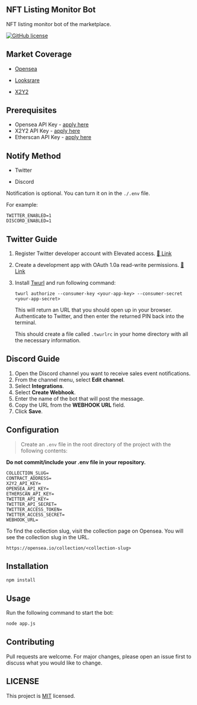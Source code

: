 ## NFT Listing Monitor Bot

NFT listing monitor bot of the marketplace.

[![GitHub license](https://img.shields.io/github/license/kenryu42/ethereum-nft-sales-bot)](https://github.com/kenryu42/opensea-nft-listing-bot/blob/main/LICENSE)

## Market Coverage

- [Opensea](https://opensea.io/)
  <img src="https://pbs.twimg.com/profile_images/1533843334946508806/kleAruEh_400x400.png" width="13"/>

- [Looksrare](https://looksrare.org/)
  <img src="https://pbs.twimg.com/profile_images/1493172984240308225/Nt6RFdmb_400x400.jpg" width="13"/>

- [X2Y2](https://x2y2.io/)
  <img src="https://pbs.twimg.com/profile_images/1482386069891198978/mMFwXNj8_400x400.jpg" width="13"/>

## Prerequisites

- Opensea API Key - [apply here](https://docs.opensea.io/reference/request-an-api-key)
- X2Y2 API Key - [apply here](https://docs.x2y2.io/developers/api)
- Etherscan API Key - [apply here](https://etherscan.io/register)

## Notify Method

- Twitter

- Discord

Notification is optional. You can turn it on in the `./.env` file.

For example:

```
TWITTER_ENABLED=1
DISCORD_ENABLED=1
```

## Twitter Guide

1. Register Twitter developer account with Elevated access. [🔗 Link](https://developer.twitter.com/en/portal/petition/essential/basic-info)
2. Create a development app with OAuth 1.0a read-write permissions. [🔗 Link](https://developer.twitter.com/en/docs/apps/app-permissions)
3. Install [Twurl](https://github.com/twitter/twurl) and run following command:

   ```
   twurl authorize --consumer-key <your-app-key> --consumer-secret <your-app-secret>
   ```

   This will return an URL that you should open up in your browser. Authenticate to Twitter, and then enter the returned PIN back into the terminal.

   This should create a file called `.twurlrc` in your home directory with all the necessary information.

## Discord Guide

1. Open the Discord channel you want to receive sales event notifications.
2. From the channel menu, select **Edit channel**.
3. Select **Integrations**.
4. Select **Create Webhook**.
5. Enter the name of the bot that will post the message.
6. Copy the URL from the **WEBHOOK URL** field.
7. Click **Save**.

## Configuration

> Create an `.env` file in the root directory of the project with the following contents:

**Do not commit/include your .env file in your repository.**

```
COLLECTION_SLUG=
CONTRACT_ADDRESS=
X2Y2_API_KEY=
OPENSEA_API_KEY=
ETHERSCAN_API_KEY=
TWITTER_API_KEY=
TWITTER_API_SECRET=
TWITTER_ACCESS_TOKEN=
TWITTER_ACCESS_SECRET=
WEBHOOK_URL=
```

To find the collection slug, visit the collection page on Opensea. You will see the collection slug in the URL.

`https://opensea.io/collection/<collection-slug>`

## Installation

```bash
npm install
```

## Usage

Run the following command to start the bot:

```bash
node app.js
```

## Contributing

Pull requests are welcome. For major changes, please open an issue first to discuss what you would like to change.

## LICENSE

This project is [MIT](https://github.com/kenryu42/opensea-nft-listing-bot/blob/main/LICENSE) licensed.
